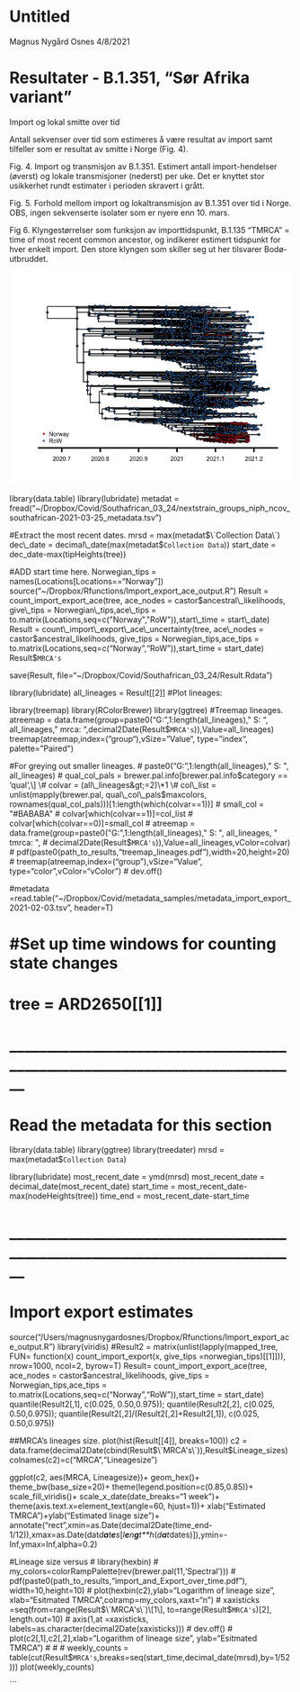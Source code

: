 Untitled
================
Magnus Nygård Osnes
4/8/2021

# Resultater - B.1.351, “Sør Afrika variant”

Import og lokal smitte over tid

Antall sekvenser over tid som estimeres å være resultat av import samt
tilfeller som er resultat av smitte i Norge (Fig. 4).

Fig. 4. Import og transmisjon av B.1.351. Estimert antall
import-hendelser (øverst) og lokale transmisjoner (nederst) per uke. Det
er knyttet stor usikkerhet rundt estimater i perioden skravert i grått.

Fig. 5. Forhold mellom import og lokaltransmisjon av B.1.351 over tid i
Norge. OBS, ingen sekvenserte isolater som er nyere enn 10. mars.

Fig 6. Klyngestørrelser som funksjon av importtidspunkt, B.1.135 “TMRCA”
= time of most recent common ancestor, og indikerer estimert tidspunkt
for hver enkelt import. Den store klyngen som skiller seg ut her
tilsvarer Bodø-utbruddet.

![](Southafrican_results_files/figure-gfm/unnamed-chunk-1-1.png)<!-- -->

library(data.table) library(lubridate) metadat =
fread(“\~/Dropbox/Covid/Southafrican\_03\_24/nextstrain\_groups\_niph\_ncov\_southafrican-2021-03-25\_metadata.tsv”)

\#Extract the most recent dates. mrsd =
max(metadat$\`Collection Data\`) dec\_date = decimal\_date(max(metadat$`Collection Data`))
start\_date = dec\_date-max(tipHeights(tree))

\#ADD start time here. Norwegian\_tips =
names(Locations\[Locations==“Norway”\])
source(“\~/Dropbox/Rfunctions/Import\_export\_ace\_output.R”) Result =
count\_import\_export\_ace(tree, ace\_nodes =
castor$ancestral\_likelihoods, give\_tips = Norwegian\_tips,ace\_tips = to.matrix(Locations,seq=c("Norway","RoW")),start\_time = start\_date) Result = count\_import\_export\_ace\_uncertainty(tree, ace\_nodes = castor$ancestral\_likelihoods,
give\_tips = Norwegian\_tips,ace\_tips =
to.matrix(Locations,seq=c(“Norway”,“RoW”)),start\_time = start\_date)
Result$`MRCA's`

save(Result, file=“\~/Dropbox/Covid/Southafrican\_03\_24/Result.Rdata”)

library(lubridate) all\_lineages = Result\[\[2\]\] \#Plot lineages:

library(treemap) library(RColorBrewer) library(ggtree) \#Treemap
lineages. atreemap =
data.frame(group=paste0(“G:”,1:length(all\_lineages)," S: “,
all\_lineages,” mrca:
“,decimal2Date(Result$`MRCA's`)),Value=all\_lineages)
treemap(atreemap,index=(”group“),vSize=”Value“, type=”index“,
palette=”Paired")

\#For greying out smaller lineages. \#
paste0(“G:”,1:length(all\_lineages)," S: ", all\_lineages) \#
qual\_col\_pals = brewer.pal.info\[brewer.pal.info$category == ‘qual’,\]
\# colvar = (all\_lineages&gt;=2)\*1 \# col\_list =
unlist(mapply(brewer.pal,
qual\_col\_pals$maxcolors, rownames(qual\_col\_pals)))\[1:length(which(colvar==1))\] \# small\_col = "\#BABABA" \# colvar\[which(colvar==1)\]=col\_list \# colvar\[which(colvar==0)\]=small\_col \# atreemap = data.frame(group=paste0("G:",1:length(all\_lineages)," S: ", all\_lineages, " tmrca: ", \# decimal2Date(Result$`MRCA's`)),Value=all\_lineages,vColor=colvar)
\#
pdf(paste0(path\_to\_results,“treemap\_lineages.pdf”),width=20,height=20)
\# treemap(atreemap,index=(“group”),vSize=“Value”,
type=“color”,vColor=“vColor”) \# dev.off()

\#metadata
=read.table(“\~/Dropbox/Covid/metadata\_samples/metadata\_import\_export\_2021-02-03.tsv”,
header=T)

# \#Set up time windows for counting state changes

# tree = ARD2650\[\[1\]\]

# \_\_\_\_\_\_\_\_\_\_\_\_\_\_\_\_\_\_\_\_\_\_\_\_\_\_\_\_\_\_\_\_\_\_\_\_\_\_\_\_\_\_\_\_\_\_\_\_\_\_\_\_\_\_\_\_\_\_\_\_\_\_\_\_\_\_\_\_\_\_\_\_\_\_\_\_

# Read the metadata for this section

library(data.table) library(ggtree) library(treedater) mrsd =
max(metadat$`Collection Data`)

library(lubridate) most\_recent\_date = ymd(mrsd) most\_recent\_date =
decimal\_date(most\_recent\_date) start\_time =
most\_recent\_date-max(nodeHeights(tree)) time\_end =
most\_recent\_date-start\_time

# \_\_\_\_\_\_\_\_\_\_\_\_\_\_\_\_\_\_\_\_\_\_\_\_\_\_\_\_\_\_\_\_\_\_\_\_\_\_\_\_\_\_\_\_\_\_\_\_\_\_\_\_\_\_\_\_\_\_\_\_\_\_\_\_\_\_\_\_\_\_\_\_\_\_\_\_

# Import export estimates

source(“/Users/magnusnygardosnes/Dropbox/Rfunctions/Import\_export\_ace\_output.R”)
library(viridis) \#Result2 = matrix(unlist(lapply(mapped\_tree, FUN=
function(x) count\_import\_export(x, give\_tips
=norwegian\_tips)\[\[1\]\])), nrow=1000, ncol=2, byrow=T) Result=
count\_import\_export\_ace(tree, ace\_nodes =
castor$ancestral\_likelihoods, give\_tips = Norwegian\_tips,ace\_tips =
to.matrix(Locations,seq=c(“Norway”,“RoW”)),start\_time = start\_date)
quantile(Result2\[,1\], c(0.025, 0.50,0.975)); quantile(Result2\[,2\],
c(0.025, 0.50,0.975));
quantile(Result2\[,2\]/(Result2\[,2\]+Result2\[,1\]), c(0.025,
0.50,0.975))

\#\#MRCA’s lineages size. plot(hist(Result\[\[4\]\], breaks=100)) c2 =
data.frame(decimal2Date(cbind(Result$\`MRCA's\`)),Result$Lineage\_sizes)
colnames(c2)=c(“MRCA”,“Lineagesize”)

ggplot(c2, aes(MRCA, Lineagesize))+ geom\_hex()+
theme\_bw(base\_size=20)+ theme(legend.position=c(0.85,0.85))+
scale\_fill\_viridis()+ scale\_x\_date(date\_breaks=“1 week”)+
theme(axis.text.x=element\_text(angle=60, hjust=1))+ xlab(“Estimated
TMRCA”)+ylab(“Estimated linage size”)+
annotate(“rect”,xmin=as.Date(decimal2Date(time\_end-1/12)),xmax=as.Date(dat*d**a**t**e**s*\[*l**e**n**g**t**h*(*d**a**t*dates)\]),ymin=-Inf,ymax=Inf,alpha=0.2)

\#Lineage size versus \# library(hexbin) \#
my\_colors=colorRampPalette(rev(brewer.pal(11,‘Spectral’))) \#
pdf(paste0(path\_to\_results,“import\_and\_Export\_over\_time.pdf”),
width=10,height=10) \# plot(hexbin(c2),ylab=“Logarithm of lineage size”,
xlab=“Esitmated TMRCA”,colramp=my\_colors,xaxt=“n”) \# xaxisticks
=seq(from=range(Result$\`MRCA's\`)\[1\], to=range(Result$`MRCA's`)\[2\],
length.out=10) \# axis(1,at =xaxisticks,
labels=as.character(decimal2Date(xaxisticks))) \# dev.off() \#
plot(c2\[,1\],c2\[,2\],xlab=“Logarithm of lineage size”, ylab=“Esitmated
TMRCA”) \# \# \# weekly\_counts =
table(cut(Result$`MRCA's`,breaks=seq(start\_time,decimal\_date(mrsd),by=1/52)))
plot(weekly\_counts)

\`\`\`
